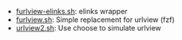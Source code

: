 * [furlview-elinks.sh](https://gist.github.com/e3b98e1773834b7badaf#file-furlview-elinks-sh): elinks wrapper
* [furlview.sh](https://gist.github.com/e3b98e1773834b7badaf#file-furlview-sh): Simple replacement for urlview (fzf)
* [urlview2.sh](https://gist.github.com/e3b98e1773834b7badaf#file-urlview2-sh): Use choose to simulate urlview
